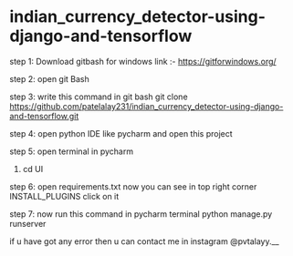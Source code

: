 # indian_currency_detector-using-django-and-tensorflow
step 1:
  Download gitbash for windows
  link :- https://gitforwindows.org/

step 2:
  open git Bash

step 3:
  write this command in git bash
  git clone https://github.com/patelalay231/indian_currency_detector-using-django-and-tensorflow.git
  
step 4:
  open python IDE like pycharm and open this project 

step 5:
  open terminal in pycharm
  1. cd UI

step 6:
  open requirements.txt now you can see in top right corner INSTALL_PLUGINS click on it
 
 step 7:
  now run this command in pycharm terminal
  python manage.py runserver
 
 
 if u have got any error then u can contact me in instagram 
 @pvtalayy.__
  
